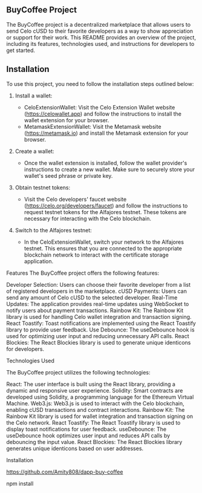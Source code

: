 
## BuyCoffee Project

The BuyCoffee project is a decentralized marketplace that allows users to send Celo cUSD to their favorite developers as a way to show appreciation or support for their work. This README provides an overview of the project, including its features, technologies used, and instructions for developers to get started.

## Installation

To use this project, you need to follow the installation steps outlined below:

1. Install a wallet:
   - CeloExtensionWallet: Visit the Celo Extension Wallet website (https://celowallet.app) and follow the instructions to install the wallet extension for your browser.
   - MetamaskExtensionWallet: Visit the Metamask website (https://metamask.io) and install the Metamask extension for your browser.

2. Create a wallet:
   - Once the wallet extension is installed, follow the wallet provider's instructions to create a new wallet. Make sure to securely store your wallet's seed phrase or private key.

3. Obtain testnet tokens:
   - Visit the Celo developers' faucet website (https://celo.org/developers/faucet) and follow the instructions to request testnet tokens for the Alfajores testnet. These tokens are necessary for interacting with the Celo blockchain.

4. Switch to the Alfajores testnet:
   - In the CeloExtensionWallet, switch your network to the Alfajores testnet. This ensures that you are connected to the appropriate blockchain network to interact with the certificate storage application.

Features
The BuyCoffee project offers the following features:

Developer Selection: Users can choose their favorite developer from a list of registered developers in the marketplace.
cUSD Payments: Users can send any amount of Celo cUSD to the selected developer.
Real-Time Updates: The application provides real-time updates using WebSocket to notify users about payment transactions.
Rainbow Kit: The Rainbow Kit library is used for handling Celo wallet integration and transaction signing.
React Toastify: Toast notifications are implemented using the React Toastify library to provide user feedback.
Use Debounce: The useDebounce hook is used for optimizing user input and reducing unnecessary API calls.
React Blockies: The React Blockies library is used to generate unique identicons for developers.


Technologies Used

The BuyCoffee project utilizes the following technologies:

React: The user interface is built using the React library, providing a dynamic and responsive user experience.
Solidity: Smart contracts are developed using Solidity, a programming language for the Ethereum Virtual Machine.
Web3.js: Web3.js is used to interact with the Celo blockchain, enabling cUSD transactions and contract interactions.
Rainbow Kit: The Rainbow Kit library is used for wallet integration and transaction signing on the Celo network.
React Toastify: The React Toastify library is used to display toast notifications for user feedback.
useDebounce: The useDebounce hook optimizes user input and reduces API calls by debouncing the input value.
React Blockies: The React Blockies library generates unique identicons based on user addresses.

Installation

https://github.com/Amity808/dapp-buy-coffee

npm install


